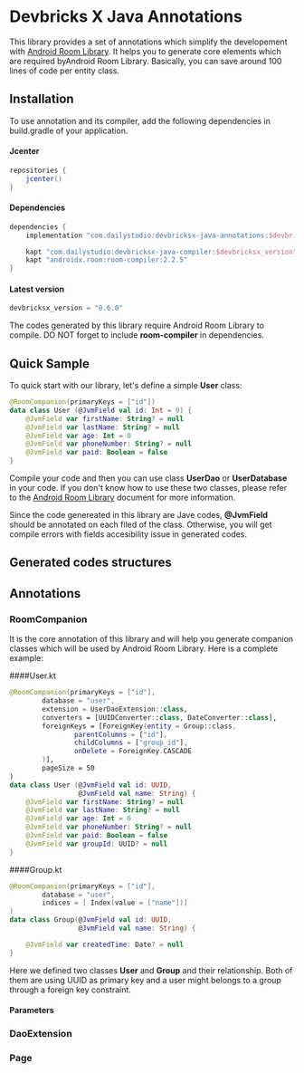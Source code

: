 # Devbricks X Java Annotations

This library provides a set of annotations which simplify the developement with [Android Room Library](https://developer.android.com/topic/libraries/architecture/room). It helps you to generate core elements which are required byAndroid Room Library. Basically, you can save around 100 lines of code per entity class.

## Installation
To use annotation and its compiler, add the following dependencies in build.gradle of your application.

#### Jcenter

```groovy
repositories { 
	jcenter()
}
```

#### Dependencies

```groovy
dependencies {
 	implementation "com.dailystudio:devbricksx-java-annotations:$devbricksx_version"

 	kapt "com.dailystudio:devbricksx-java-compiler:$devbricksx_version"
 	kapt "androidx.room:room-compiler:2.2.5"
}
```

#### Latest version

```groovy
devbricksx_version = "0.6.0"
```

The codes generated by this library require Android Room Library to compile. DO NOT forget to include **room-compiler** in dependencies.

## Quick Sample

To quick start with our library, let's define a simple **User** class:

```kotlin
@RoomCompanion(primaryKeys = ["id"])
data class User (@JvmField val id: Int = 0) {
    @JvmField var firstName: String? = null
    @JvmField var lastName: String? = null
    @JvmField var age: Int = 0
    @JvmField var phoneNumber: String? = null
    @JvmField var paid: Boolean = false
}
```
Compile your code and then you can use class **UserDao** or **UserDatabase** in your code. If you don't know how to use these two classes, please refer to the [Android Room Library](https://developer.android.com/topic/libraries/architecture/room) document for more information. 

Since the code genereated in this library are Jave codes, **@JvmField** should be annotated on each filed of the class. Otherwise, you will get compile errors with fields accesibility issue in generated codes.

## Generated codes structures



## Annotations

### RoomCompanion
It is the core annotation of this library and will help you generate companion classes which will be used by Android Room Library. Here is a complete example:

####User.kt

```kotlin
@RoomCompanion(primaryKeys = ["id"], 
        database = "user",
        extension = UserDaoExtension::class,
        converters = [UUIDConverter::class, DateConverter::class],
        foreignKeys = [ForeignKey(entity = Group::class,
                parentColumns = ["id"],
                childColumns = ["group_id"],
                onDelete = ForeignKey.CASCADE
        )],
        pageSize = 50
)
data class User (@JvmField val id: UUID, 
                 @JvmField val name: String) {
    @JvmField var firstName: String? = null
    @JvmField var lastName: String? = null
    @JvmField var age: Int = 0
    @JvmField var phoneNumber: String? = null
    @JvmField var paid: Boolean = false
    @JvmField var groupId: UUID? = null
}
```

####Group.kt

```kotlin
@RoomCompanion(primaryKeys = ["id"],
        database = "user",
        indices = [ Index(value = ["name"])]
)
data class Group(@JvmField val id: UUID,
                 @JvmField val name: String) {

    @JvmField var createdTime: Date? = null
}
```
Here we defined two classes **User** and **Group** and their relationship. Both of them are using UUID as primary key and a user might belongs to a group through a foreign key constraint. 

#### Parameters

### DaoExtension

### Page